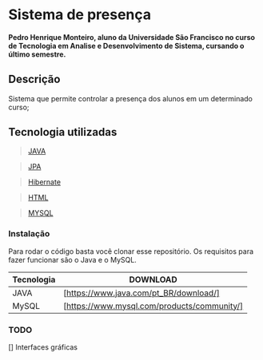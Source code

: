 # Sistema de presença

#### Pedro Henrique Monteiro, aluno da Universidade São Francisco no curso de Tecnologia em Analise e Desenvolvimento de Sistema, cursando o último semestre.

## Descrição
Sistema que permite controlar a presença dos alunos em um determinado curso;

## Tecnologia utilizadas
> [JAVA](https://www.java.com/pt_BR/)

> [JPA](https://docs.spring.io/spring-data/jpa/docs/current/reference/html/#reference)

> [Hibernate](https://hibernate.org/)

> [HTML](https://developer.mozilla.org/pt-BR/docs/Web/HTML)

> [MYSQL](https://www.mysql.com/)

### Instalação

Para rodar o código basta você clonar esse repositório.
Os requisitos para fazer funcionar são o Java e o MySQL.

|Tecnologia|DOWNLOAD|
|----------|--------|
|   JAVA   |[https://www.java.com/pt_BR/download/]|
|   MySQL  |[https://www.mysql.com/products/community/]|

### TODO

[] Interfaces gráficas
